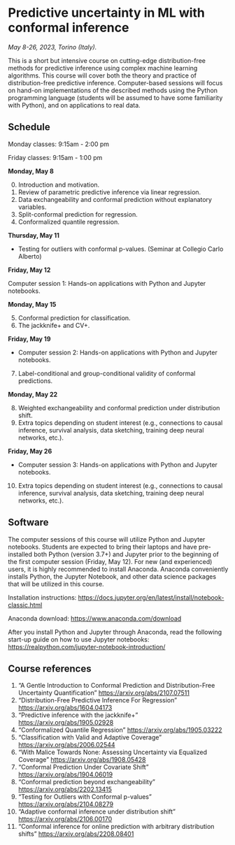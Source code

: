 # Predictive uncertainty in ML with conformal inference
*May 8-26, 2023, Torino (Italy).*

This is a short but intensive course on cutting-edge distribution-free methods for predictive inference using complex machine learning algorithms. This course will cover both the theory and practice of distribution-free predictive inference. Computer-based sessions will focus on hand-on implementations of the described methods using the Python programming language (students will be assumed to have some familiarity with Python), and on applications to real data.

## Schedule

Monday classes: 9:15am - 2:00 pm

Friday classes: 9:15am - 1:00 pm

**Monday, May 8**

0. Introduction and motivation.
1. Review of parametric predictive inference via linear regression.
2. Data exchangeability and conformal prediction without explanatory variables.
3. Split-conformal prediction for regression.
4. Conformalized quantile regression.

**Thursday, May 11**

 - Testing for outliers with conformal p-values. (Seminar at Collegio Carlo Alberto)

**Friday, May 12**

Computer session 1: Hands-on applications with Python and Jupyter notebooks.
 

**Monday, May 15**

5. Conformal prediction for classification.
6. The jackknife+ and CV+.

**Friday, May 19**

- Computer session 2: Hands-on applications with Python and Jupyter notebooks.

7. Label-conditional and group-conditional validity of conformal predictions.

**Monday, May 22**

8. Weighted exchangeability and conformal prediction under distribution shift.
9. Extra topics depending on student interest (e.g., connections to causal inference, survival analysis, data sketching, training deep neural networks, etc.).

**Friday, May 26**

- Computer session 3: Hands-on applications with Python and Jupyter notebooks.

10. Extra topics depending on student interest (e.g., connections to causal inference, survival analysis, data sketching, training deep neural networks, etc.).

## Software

The computer sessions of this course will utilize Python and Jupyter notebooks. Students are expected to bring their laptops and have pre-installed both Python (version 3.7+) and Jupyter prior to the beginning of the first computer session (Friday, May 12).
For new (and experienced) users, it is highly recommended to install Anaconda. Anaconda conveniently installs Python, the Jupyter Notebook, and other data science packages that will be utilized in this course.

Installation instructions: https://docs.jupyter.org/en/latest/install/notebook-classic.html

Anaconda download: https://www.anaconda.com/download 

After you install Python and Jupyter through Anaconda, read the following start-up guide on how to use Jupyter notebooks: https://realpython.com/jupyter-notebook-introduction/



## Course references
1. “A Gentle Introduction to Conformal Prediction and Distribution-Free Uncertainty Quantification” https://arxiv.org/abs/2107.07511
2. “Distribution-Free Predictive Inference For Regression” https://arxiv.org/abs/1604.04173
3. “Predictive inference with the jackknife+” https://arxiv.org/abs/1905.02928
4. “Conformalized Quantile Regression” https://arxiv.org/abs/1905.03222
5. “Classification with Valid and Adaptive Coverage” https://arxiv.org/abs/2006.02544
6. “With Malice Towards None: Assessing Uncertainty via Equalized Coverage” https://arxiv.org/abs/1908.05428
7. “Conformal Prediction Under Covariate Shift” https://arxiv.org/abs/1904.06019
8. “Conformal prediction beyond exchangeability” https://arxiv.org/abs/2202.13415
9. “Testing for Outliers with Conformal p-values” https://arxiv.org/abs/2104.08279
10. “Adaptive conformal inference under distribution shift” https://arxiv.org/abs/2106.00170
11. “Conformal inference for online prediction with arbitrary distribution shifts” https://arxiv.org/abs/2208.08401
